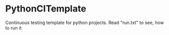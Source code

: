 # PythonCITemplate
Continuous testing template for python projects. Read "run.txt" to see, how to run it
